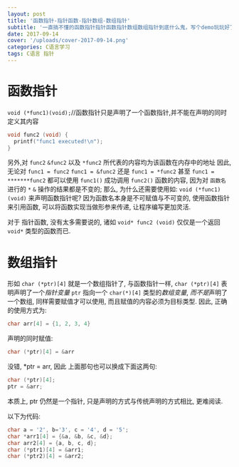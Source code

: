 ```yaml
---
layout: post
title: '函数指针-指针函数-指针数组-数组指针'
subtitle: '一直搞不懂的函数指针指针函数指针数组数组指针到底什么鬼，写个demo玩玩好了，顺便记录下到底发生了什么'
date: 2017-09-14
cover: '/uploads/cover-2017-09-14.png'
categories: C语言学习
tags: C语言 指针
---
```


# 函数指针
`void (*func1)(void);`//函数指针只是声明了一个函数指针,并不能在声明的同时定义其内容

```c
void func2 (void) {
  printf("func1 executed!\n");
}
```

另外,对 `func2` `&func2` 以及 `*func2` 所代表的内容均为该函数在内存中的地址
因此, 无论对 `func1 = func2` `func1 = &func2` 还是 `func1 = *func2` 甚至  `func1 = *******func2` 都可以使用 `func1()` 成功调用 `func2()` 函数的内容, 因为对 `函数名` 进行的 `*` `&` 操作的结果都是不变的;
那么, 为什么还需要使用如: `void (*func1)(void)` 来声明函数指针呢? 因为函数名本身是不可赋值与不可变的, 使用函数指针来引用函数, 可以将函数实现当做形参来传递, 让程序编写更加灵活.

对于 指针函数, 没有太多需要说的, 诸如 `void* func2 (void)` 仅仅是一个返回 `void*` 类型的函数而已.

# 数组指针
形如 `char (*ptr)[4]` 就是一个数组指针了, 与函数指针一样, `char (*ptr)[4]` 表明声明了一个*指针变量* `ptr` 指向一个 `char(*)[4]` 类型的*数组变量*, *而不是*声明了一个数组, 同样需要赋值才可以使用, 而且赋值的内容必须为目标类型.
因此, 正确的使用方式为:

`````c
char arr[4] = {1, 2, 3, 4}
`````

声明的同时赋值:

 ```c
char (*ptr)[4] = &arr
 ```

没错, *ptr = arr, 因此 上面那句也可以换成下面这两句:

 ```c
char (*ptr)[4];
ptr = &arr;
 ```

本质上, ptr 仍然是一个指针, 只是声明的方式与传统声明的方式相比, 更难阅读.

以下为代码:

```c
char a = '2', b='3', c = '4', d = '5';
char *arr1[4] = {&a, &b, &c, &d};
char arr2[4] = {a, b, c, d};
char (*ptr1)[4] = &arr1;
char (*ptr2)[4] = &arr2;
```